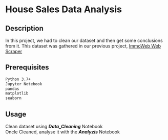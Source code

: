 # House Sales Data Analysis

## Description

In this project, we had to clean our dataset and then get some conclusions from it. This dataset was gathered in our previous project, [ImmoWeb Web Scraper](https://github.com/kaygu/ImmoWebScraper)

## Prerequisites

```txt
Python 3.7+
Jupyter Notebook
pandas
matplotlib
seaborn
```

## Usage

Clean dataset using **_Data_Cleaning_** Notebook <br />
Oncle Cleaned, analyse it with the **_Analyzis_** Notebook
